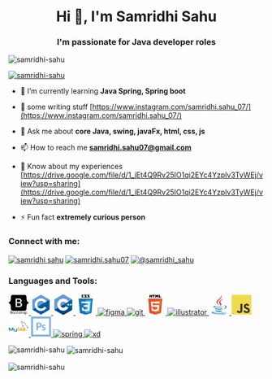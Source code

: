 <h1 align="center">Hi 👋, I'm Samridhi Sahu</h1>
<h3 align="center">I'm passionate for Java developer roles</h3>

<p align="left"> <img src="https://komarev.com/ghpvc/?username=samridhi-sahu&label=Profile%20views&color=0e75b6&style=flat" alt="samridhi-sahu" /> </p>

<p align="left"> <a href="https://github.com/ryo-ma/github-profile-trophy"><img src="https://github-profile-trophy.vercel.app/?username=samridhi-sahu" alt="samridhi-sahu" /></a> </p>

- 🌱 I’m currently learning **Java Spring, Spring boot**

- 📝 some writing stuff [https://www.instagram.com/samridhi.sahu_07/](https://www.instagram.com/samridhi.sahu_07/)

- 💬 Ask me about **core Java, swing, javaFx, html, css, js**

- 📫 How to reach me **samridhi.sahu07@gmail.com**

- 📄 Know about my experiences [https://drive.google.com/file/d/1_iEt4Q9Rv25IO1qi2EYc4Yzplv3TyWEj/view?usp=sharing](https://drive.google.com/file/d/1_iEt4Q9Rv25IO1qi2EYc4Yzplv3TyWEj/view?usp=sharing)

- ⚡ Fun fact **extremely curious person**

<h3 align="left">Connect with me:</h3>
<p align="left">
<a href="https://linkedin.com/in/samridhi sahu" target="blank"><img align="center" src="https://raw.githubusercontent.com/rahuldkjain/github-profile-readme-generator/master/src/images/icons/Social/linked-in-alt.svg" alt="samridhi sahu" height="30" width="40" /></a>
<a href="https://instagram.com/samridhi.sahu07" target="blank"><img align="center" src="https://raw.githubusercontent.com/rahuldkjain/github-profile-readme-generator/master/src/images/icons/Social/instagram.svg" alt="samridhi.sahu07" height="30" width="40" /></a>
<a href="https://www.hackerrank.com/@samridhi_sahu" target="blank"><img align="center" src="https://raw.githubusercontent.com/rahuldkjain/github-profile-readme-generator/master/src/images/icons/Social/hackerrank.svg" alt="@samridhi_sahu" height="30" width="40" /></a>
</p>

<h3 align="left">Languages and Tools:</h3>
<p align="left"> <a href="https://getbootstrap.com" target="_blank" rel="noreferrer"> <img src="https://raw.githubusercontent.com/devicons/devicon/master/icons/bootstrap/bootstrap-plain-wordmark.svg" alt="bootstrap" width="40" height="40"/> </a> <a href="https://www.cprogramming.com/" target="_blank" rel="noreferrer"> <img src="https://raw.githubusercontent.com/devicons/devicon/master/icons/c/c-original.svg" alt="c" width="40" height="40"/> </a> <a href="https://www.w3schools.com/cpp/" target="_blank" rel="noreferrer"> <img src="https://raw.githubusercontent.com/devicons/devicon/master/icons/cplusplus/cplusplus-original.svg" alt="cplusplus" width="40" height="40"/> </a> <a href="https://www.w3schools.com/css/" target="_blank" rel="noreferrer"> <img src="https://raw.githubusercontent.com/devicons/devicon/master/icons/css3/css3-original-wordmark.svg" alt="css3" width="40" height="40"/> </a> <a href="https://www.figma.com/" target="_blank" rel="noreferrer"> <img src="https://www.vectorlogo.zone/logos/figma/figma-icon.svg" alt="figma" width="40" height="40"/> </a> <a href="https://git-scm.com/" target="_blank" rel="noreferrer"> <img src="https://www.vectorlogo.zone/logos/git-scm/git-scm-icon.svg" alt="git" width="40" height="40"/> </a> <a href="https://www.w3.org/html/" target="_blank" rel="noreferrer"> <img src="https://raw.githubusercontent.com/devicons/devicon/master/icons/html5/html5-original-wordmark.svg" alt="html5" width="40" height="40"/> </a> <a href="https://www.adobe.com/in/products/illustrator.html" target="_blank" rel="noreferrer"> <img src="https://www.vectorlogo.zone/logos/adobe_illustrator/adobe_illustrator-icon.svg" alt="illustrator" width="40" height="40"/> </a> <a href="https://www.java.com" target="_blank" rel="noreferrer"> <img src="https://raw.githubusercontent.com/devicons/devicon/master/icons/java/java-original.svg" alt="java" width="40" height="40"/> </a> <a href="https://developer.mozilla.org/en-US/docs/Web/JavaScript" target="_blank" rel="noreferrer"> <img src="https://raw.githubusercontent.com/devicons/devicon/master/icons/javascript/javascript-original.svg" alt="javascript" width="40" height="40"/> </a> <a href="https://www.mysql.com/" target="_blank" rel="noreferrer"> <img src="https://raw.githubusercontent.com/devicons/devicon/master/icons/mysql/mysql-original-wordmark.svg" alt="mysql" width="40" height="40"/> </a> <a href="https://www.photoshop.com/en" target="_blank" rel="noreferrer"> <img src="https://raw.githubusercontent.com/devicons/devicon/master/icons/photoshop/photoshop-line.svg" alt="photoshop" width="40" height="40"/> </a> <a href="https://spring.io/" target="_blank" rel="noreferrer"> <img src="https://www.vectorlogo.zone/logos/springio/springio-icon.svg" alt="spring" width="40" height="40"/> </a> <a href="https://www.adobe.com/products/xd.html" target="_blank" rel="noreferrer"> <img src="https://cdn.worldvectorlogo.com/logos/adobe-xd.svg" alt="xd" width="40" height="40"/> </a> </p>

<p><img align="left" src="https://github-readme-stats.vercel.app/api/top-langs?username=samridhi-sahu&show_icons=true&locale=en&layout=compact" alt="samridhi-sahu" /></p>

<p>&nbsp;<img align="center" src="https://github-readme-stats.vercel.app/api?username=samridhi-sahu&show_icons=true&locale=en" alt="samridhi-sahu" /></p>

<p><img align="center" src="https://github-readme-streak-stats.herokuapp.com/?user=samridhi-sahu&" alt="samridhi-sahu" /></p>
